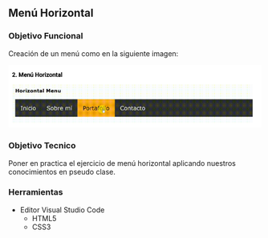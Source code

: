## Menú Horizontal

### Objetivo Funcional

Creación de un menú como en la siguiente imagen:

![Texto Alternativo](assets/img/menu-horizontal.png)

### Objetivo Tecnico

Poner en practica el ejercicio de menú horizontal aplicando nuestros conocimientos en pseudo clase.

### Herramientas

+ Editor Visual Studio Code
    + HTML5
    + CSS3


